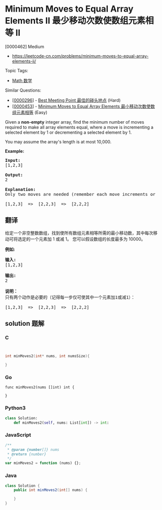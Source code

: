 # Minimum Moves to Equal Array Elements II 最少移动次数使数组元素相等 II

[0000462] Medium

- https://leetcode-cn.com/problems/minimum-moves-to-equal-array-elements-ii/

Topic Tags:

- [Math 数学](https://leetcode-cn.com/tag/math/)

Similar Questions:

- [[0000296](https://leetcode-cn.com/problems/best-meeting-point/)] - [Best Meeting Point 最佳的碰头地点](./0000296.best-meeting-point.md) (Hard)
- [[0000453](https://leetcode-cn.com/problems/minimum-moves-to-equal-array-elements/)] - [Minimum Moves to Equal Array Elements 最小移动次数使数组元素相等](./0000453.minimum-moves-to-equal-array-elements.md) (Easy)

Given a **non-empty** integer array, find the minimum number of moves required to make all array elements equal, where a move is incrementing a selected element by 1 or decrementing a selected element by 1.

You may assume the array's length is at most 10,000.

**Example:**

<pre><b>Input:</b>
[1,2,3]

<b>Output:</b>
2

<b>Explanation:</b>
Only two moves are needed (remember each move increments or decrements one element):

[1,2,3]  =&gt;  [2,2,3]  =&gt;  [2,2,2]
</pre>

## 翻译

给定一个非空整数数组，找到使所有数组元素相等所需的最小移动数，其中每次移动可将选定的一个元素加 1 或减 1。 您可以假设数组的长度最多为 10000。

**例如:**

<pre><strong>输入:</strong>
[1,2,3]

<strong>输出:</strong>
2

<strong>说明：
</strong>只有两个动作是必要的（记得每一步仅可使其中一个元素加1或减1）： 

[1,2,3]  =&gt;  [2,2,3]  =&gt;  [2,2,2]
</pre>

## solution 题解

### C

```c


int minMoves2(int* nums, int numsSize){

}


```

### Go

```golang
func minMoves2(nums []int) int {

}
```

### Python3

```python
class Solution:
    def minMoves2(self, nums: List[int]) -> int:

```

### JavaScript

```javascript
/**
 * @param {number[]} nums
 * @return {number}
 */
var minMoves2 = function (nums) {};
```

### Java

```java
class Solution {
    public int minMoves2(int[] nums) {

    }
}
```
